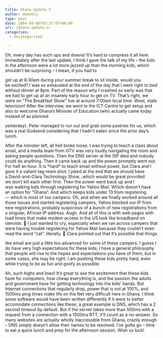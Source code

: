 ```yaml
---
title: Ghana Update V
author: dweekly
type: post
date: 2004-09-08T05:25:07+00:00
url: /ghana-update-v/
categories:
  - Uncategorized

---
```

Oh, every day has such ups and downs! It&#8217;s hard to compress it all here. Immediately after the last update, I think I gave the talk of my life &#8211; the kids in the afternoon were a lot more jazzed up than the morning kids, which shouldn&#8217;t be surprising &#8211; I mean, if you had to
  
get up at 8:30am during your summer break to sit inside, would you be excited? I was so exhausted at the end of the day that I went right to bed without dinner at 8pm. Part of the reason why I crashed so early was that we had to get up at an insanely early hour to get on TV. That&#8217;s right, we were on &#8220;The Breakfast Show&#8221; live at around 7:00am local time. Woot, state television! After the interview, we went to the ICT Centre to get setup and also to welcome Ghana&#8217;s Minister of Education (who actually came today instead of as planned
  
yesterday). Peter managed to run out and grab some pastries for us, which was a real Godsend considering that I hadn&#8217;t eaten since the prior day&#8217;s lunch.

After the minister left, all hell broke loose. I was trying to teach a class about email, and a media team from GTV was very loudly navigating the room and asking people questions. Then the DNS server at the ISP died and nobody could do anything. Then it came back up and the power promptly went out. For half an hour. It is \*hard\* to teach email without power, but Clara and I gave it a valiant tag-team shot; I joked at the end that we should have a David-and-Clara Technology Show&#8230;which would be great provided we don&#8217;t kill each other first. Then the power went back up and I was walking kids through registering for Yahoo Mail. Which doesn&#8217;t have an option for &#8220;Ghana&#8221;. And which keeps kids under 13 from registering &#8212; which is most of our campers. Oh, and when we finally worked around all those issues and started registering campers, Yahoo blocked our IP from new registrations, probably suspicious of a bunch of new registrations from a singular, African IP address. Augh. And all of this is with web pages with load times that make modem access in the US look like broadband on steroids. 🙁 I just wanted to cry, especially when we ran across campers that were having trouble registering for Yahoo Mail because they couldn&#8217;t even read the word &#8220;cat&#8221;. literally. 🙁 Clara pointed out that it&#8217;s possible that things
  
like email are just a little too advanced for some of these campers. I guess I do have very high expectations for these kids; I have a general philosophy that people will rise to the hopes and expectations you have of them, but in some cases, she may be right. I am pushing these kids pretty hard, even while trying to be as fun and goofy as possible.

Ah, such highs and lows! It&#8217;s great to see the excitement that these kids have for computers, how cheap everything is, and the passion the adults and government have for getting technology into the kids&#8217; hands. But Internet connections that regularly drop, power that is not at 100%, and 1500ms ping times make life on the Net very difficult here in Ghana. I think some software would have been written differently if it were to better accomodate connections like these; a great example is DNS, which has a 2 second timeout by default. But if the server takes more than 500ms with a request from a connection with a 1500ms RTT, it&#8217;ll count as a no-answer. So many websites are actually wholly inaccessible from Ghana, crazily enough &#8211; DNS simply doesn&#8217;t allow their names to be resolved. I&#8217;ve gotta go &#8211; time to eat a quick lunch and prep for the afternoon session. Wish us luck!